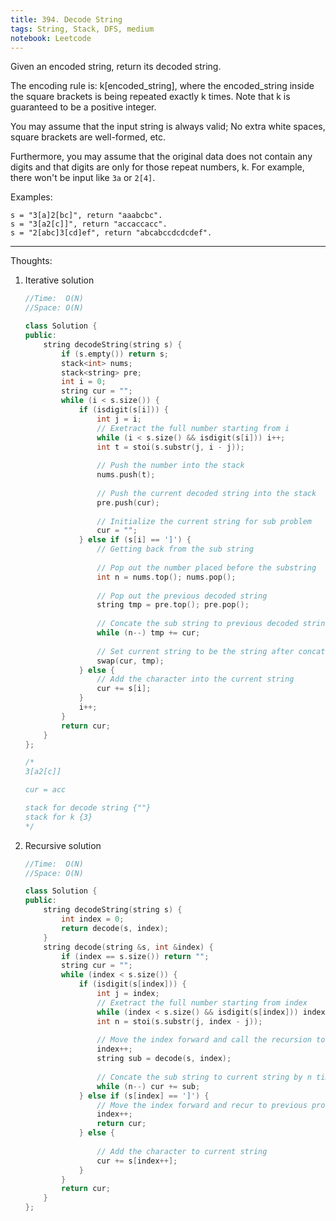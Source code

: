 ```yaml
---
title: 394. Decode String
tags: String, Stack, DFS, medium
notebook: Leetcode
---
```


Given an encoded string, return its decoded string.

The encoding rule is: k[encoded_string], where the encoded_string inside the square brackets is being repeated exactly k times. Note that k is guaranteed to be a positive integer.

You may assume that the input string is always valid; No extra white spaces, square brackets are well-formed, etc.

Furthermore, you may assume that the original data does not contain any digits and that digits are only for those repeat numbers, k. For example, there won't be input like `3a` or `2[4]`.

Examples:
```
s = "3[a]2[bc]", return "aaabcbc".
s = "3[a2[c]]", return "accaccacc".
s = "2[abc]3[cd]ef", return "abcabccdcdcdef".
```

----------
Thoughts:
1. Iterative solution

    ```c++
    //Time:  O(N)
    //Space: O(N)

    class Solution {
    public:
        string decodeString(string s) {
            if (s.empty()) return s;
            stack<int> nums;
            stack<string> pre;
            int i = 0;
            string cur = "";
            while (i < s.size()) {
                if (isdigit(s[i])) {
                    int j = i;
                    // Exetract the full number starting from i
                    while (i < s.size() && isdigit(s[i])) i++;
                    int t = stoi(s.substr(j, i - j));
                    
                    // Push the number into the stack
                    nums.push(t);
                    
                    // Push the current decoded string into the stack 
                    pre.push(cur);
                    
                    // Initialize the current string for sub problem
                    cur = "";
                } else if (s[i] == ']') {
                    // Getting back from the sub string
                    
                    // Pop out the number placed before the substring
                    int n = nums.top(); nums.pop();
                    
                    // Pop out the previous decoded string
                    string tmp = pre.top(); pre.pop();
                    
                    // Concate the sub string to previous decoded string by n times
                    while (n--) tmp += cur;
                    
                    // Set current string to be the string after concatenation
                    swap(cur, tmp);
                } else {
                    // Add the character into the current string
                    cur += s[i];
                }
                i++;
            }
            return cur;
        }  
    };

    /*
    3[a2[c]]

    cur = acc

    stack for decode string {""}
    stack for k {3}
    */
    ```
2. Recursive solution

    ```c++
    //Time:  O(N)
    //Space: O(N)

    class Solution {
    public:
        string decodeString(string s) {
            int index = 0;
            return decode(s, index);
        }
        string decode(string &s, int &index) {
            if (index == s.size()) return "";
            string cur = "";
            while (index < s.size()) {
                if (isdigit(s[index])) {
                    int j = index;
                    // Exetract the full number starting from index
                    while (index < s.size() && isdigit(s[index])) index++;
                    int n = stoi(s.substr(j, index - j));
                    
                    // Move the index forward and call the recursion to sovle the sub problem
                    index++;
                    string sub = decode(s, index);
                    
                    // Concate the sub string to current string by n times
                    while (n--) cur += sub;
                } else if (s[index] == ']') {
                    // Move the index forward and recur to previous problem. 
                    index++;
                    return cur;
                } else {
                    
                    // Add the character to current string
                    cur += s[index++];
                }
            }
            return cur;
        }
    };
    ```